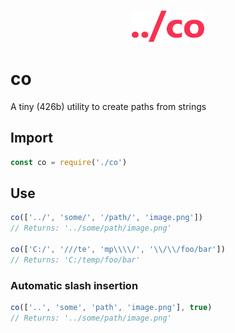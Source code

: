 <br>

<p align="center"> <img src="co.png" width="auto" height="50px" alt="'co' logo" /> </p>

# co
A tiny (426b) utility to create paths from strings

## Import
```js
const co = require('./co')
```

## Use
```js
co(['../', 'some/', '/path/', 'image.png'])
// Returns: '../some/path/image.png'

co(['C:/', '///te', 'mp\\\\/', '\\/\\/foo/bar'])
// Returns: 'C:/temp/foo/bar'
```

### Automatic slash insertion
```js
co(['..', 'some', 'path', 'image.png'], true)
// Returns: '../some/path/image.png'
```
